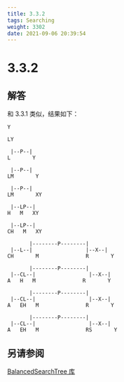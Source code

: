 ```yaml
---
title: 3.3.2
tags: Searching
weight: 3302
date: 2021-09-06 20:39:54
---
```


# 3.3.2


## 解答

和 3.3.1 类似，结果如下：

```
Y

LY

 |--P--|
L       Y

 |--P--|
LM       Y

 |--P--|
LM       XY

 |--LP--|
H   M   XY

 |--LP--|
CH   M   XY

       |--------P--------|
 |--L--|                 |--X--|
CH       M               R       Y

       |--------P--------|
 |--CL--|                 |--X--|
A   H   M               R       Y

       |--------P--------|
 |--CL--|                 |--X--|
A   EH   M               R       Y

       |--------P--------|
 |--CL--|                 |--X--|
A   EH   M               RS       Y

```

## 另请参阅

[BalancedSearchTree 库](https://github.com/ikesnowy/Algorithms-4th-Edition-in-Csharp/tree/dev/3%20Searching/3.3/BalancedSearchTree)
